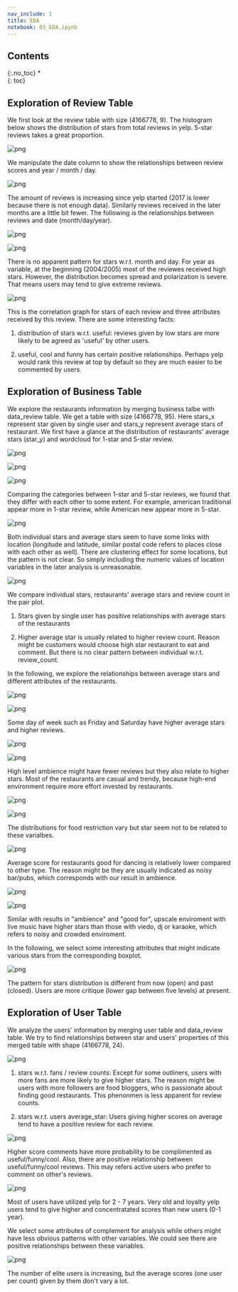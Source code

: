 ```yaml
---
nav_include: 1
title: EDA
notebook: 03_EDA.ipynb
---
```


## Contents
{:.no_toc}
*  
{: toc}

## Exploration of Review Table

We first look at the review table with size (4166778, 9). The histogram below shows the distribution of stars from total reviews in yelp. 5-star reviews takes a great proportion.







![png](03_EDA_files/03_EDA_5_0.png)


We manipulate the date column to show the relationships between review scores and year / month / day.












![png](03_EDA_files/03_EDA_8_0.png)


The amount of reviews is increasing since yelp started (2017 is lower because there is not enough data). Similarly reviews received in the later months are a little bit fewer. The following is the relationships between reviews and date (month/day/year). 







![png](03_EDA_files/03_EDA_10_0.png)








![png](03_EDA_files/03_EDA_11_0.png)


There is no apparent pattern for stars w.r.t. month and day. For year as variable, at the beginning (2004/2005) most of the reviewes received high stars. However, the distribution becomes spread and polarization is severe. That means users may tend to give extreme reviews.







![png](03_EDA_files/03_EDA_13_0.png)


This is the correlation graph for stars of each review and three attributes received by this review. There are some interesting facts:

1. distribution of stars w.r.t. useful: reviews given by low stars are more likely to be agreed as 'useful' by other users.

2. useful, cool and funny has certain positive relationships. Perhaps yelp would rank this review at top by default so they are much easier to be commented by users.


## Exploration of Business Table






We explore the restaurants information by merging business talbe with data_review table. We get a table with size (4166778, 95). Here stars_x represent star given by single user and stars_y represent average stars of restaurant. We first have a glance at the distribution of restaurants' average stars (star_y) and wordcloud for 1-star and 5-star review.







![png](03_EDA_files/03_EDA_18_0.png)








![png](03_EDA_files/03_EDA_19_0.png)








![png](03_EDA_files/03_EDA_20_0.png)


Comparing the categories between 1-star and 5-star reviews, we found that they differ with each other to some extent. For example, american traditional appear more in 1-star review, while American new appear more in 5-star. 

















![png](03_EDA_files/03_EDA_24_0.png)







Both individual stars and average stars seem to have some links with location (longitude and latitude, similar postal code refers to places close with each other as well). There are clustering effect for some locations, but the pattern is not clear. So simply including the numeric values of location variables in the later analysis is unreasonable.







![png](03_EDA_files/03_EDA_27_0.png)


We compare individual stars, restaurants' average stars and review count in the pair plot.

1. Stars given by single user has positive relationships with average stars of the restaurants

2. Higher average star is usually related to higher review count. Reason might be customers would choose high star restaurant to eat and comment. But there is no clear pattern between individual w.r.t. review_count.

In the following, we explore the relationships between average stars and different attributes of the restaurants.







![png](03_EDA_files/03_EDA_30_0.png)








![png](03_EDA_files/03_EDA_31_0.png)


Some day of week such as Friday and Saturday have higher average stars and higher reviews.







![png](03_EDA_files/03_EDA_33_0.png)








![png](03_EDA_files/03_EDA_34_0.png)


High level ambience might have fewer reviews but they also relate to higher stars. Most of the restaurants are casual and trendy, because high-end environment require more effort invested by restaurants.







![png](03_EDA_files/03_EDA_36_0.png)








![png](03_EDA_files/03_EDA_37_0.png)


The distributions for food restriction vary but star seem not to be related to these varialbes.







![png](03_EDA_files/03_EDA_39_0.png)


Average score for restaurants good for dancing is relatively lower compared to other type. The reason might be they are usually indicated as noisy bar/pubs, which corresponds with our result in ambience.







![png](03_EDA_files/03_EDA_41_0.png)








![png](03_EDA_files/03_EDA_42_0.png)


Similar with results in "ambience" and "good for", upscale enviroment with live music have higher stars than those with viedo, dj or karaoke, which refers to noisy and crowded enviroment.

In the following, we select some interesting attributes that might indicate various stars from the corresponding boxplot.







![png](03_EDA_files/03_EDA_45_0.png)


The pattern for stars distribution is different from now (open) and past (closed). Users are more critique (lower gap between five levels) at present.

## Exploration of User Table






We analyze the users' information by merging user table and data_review table. We try to find relationships between star and users' properties of this merged table with shape (4166778, 24).







![png](03_EDA_files/03_EDA_50_0.png)


1. stars w.r.t. fans / review counts:
    Except for some outliners, users with more fans are more likely to give higher stars. The reason might be users with more followers are food bloggers, who is passionate about finding good restaurants. This phenonmen is less apparent for review counts.
    
2. stars w.r.t. users average_star:
    Users giving higher scores on average tend to have a positive review for each review.







![png](03_EDA_files/03_EDA_52_0.png)


Higher score comments have more probability to be complimented as useful/funny/cool. Also, there are positive relationship between useful/funny/cool reviews. This may refers active users who prefer to comment on other's reviews.







![png](03_EDA_files/03_EDA_54_0.png)


Most of users have utilized yelp for 2 - 7 years. Very old and loyalty yelp users tend to give higher and concentratated scores than new users (0-1 year). 






We select some attributes of complement for analysis while others might have less obvious patterns with other variables. We could see there are positive relationships between these variables.












![png](03_EDA_files/03_EDA_59_0.png)


The number of elite users is increasing, but the average scores (one user per count) given by them don't vary a lot.